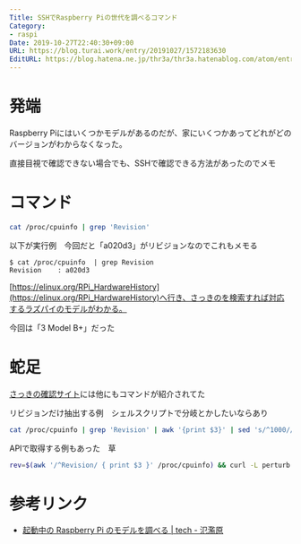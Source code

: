 ```yaml
---
Title: SSHでRaspberry Piの世代を調べるコマンド
Category:
- raspi
Date: 2019-10-27T22:40:30+09:00
URL: https://blog.turai.work/entry/20191027/1572183630
EditURL: https://blog.hatena.ne.jp/thr3a/thr3a.hatenablog.com/atom/entry/26006613456483708
---
```


# 発端

Raspberry Piにはいくつかモデルがあるのだが、家にいくつかあってどれがどのバージョンがわからなくなった。

直接目視で確認できない場合でも、SSHで確認できる方法があったのでメモ

# コマンド

```sh
cat /proc/cpuinfo | grep 'Revision'
```

以下が実行例　今回だと「a020d3」がリビジョンなのでこれもメモる

```
$ cat /proc/cpuinfo  | grep Revision
Revision	: a020d3
```

[https://elinux.org/RPi_HardwareHistory](https://elinux.org/RPi_HardwareHistory)へ行き、さっきのを検索すれば対応するラズパイのモデルがわかる。

今回は「3 Model B+」だった

# 蛇足

[さっきの確認サイト](https://elinux.org/RPi_HardwareHistory)には他にもコマンドが紹介されてた

リビジョンだけ抽出する例　シェルスクリプトで分岐とかしたいならあり

```sh
cat /proc/cpuinfo | grep 'Revision' | awk '{print $3}' | sed 's/^1000//'
```

APIで取得する例もあった　草

```sh
rev=$(awk '/^Revision/ { print $3 }' /proc/cpuinfo) && curl -L perturb.org/rpi?rev=$rev
```

# 参考リンク

- [起動中の Raspberry Pi のモデルを調べる | tech - 氾濫原](https://lowreal.net/2018/07/24/2)
